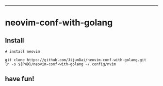 ---

# neovim-conf-with-golang

## Install

```shell
# install neovim

git clone https://github.com/JijunDai/neovim-conf-with-golang.git
ln -s ${PWD}/neovim-conf-with-golang ~/.config/nvim

```

## have fun!
